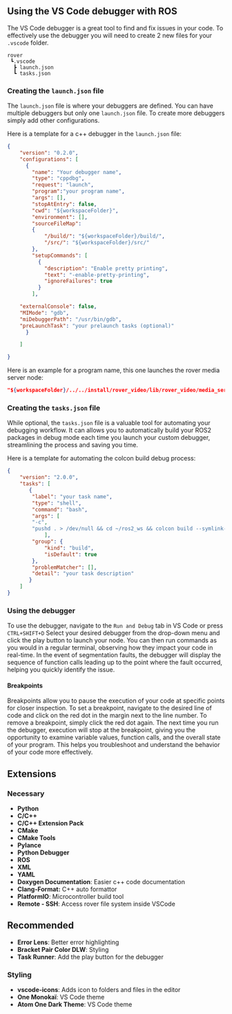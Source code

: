 ## Using the VS Code debugger with ROS

The VS Code debugger is a great tool to find and fix issues in your code. To effectively use the debugger you will need to create 2 new files for your `.vscode` folder.

```
rover
 ┗.vscode
  ┣ launch.json
  ┗ tasks.json
```

### Creating the `launch.json` file

The `launch.json` file is where your debuggers are defined. You can have multiple debuggers but only one `launch.json` file. To create more debuggers simply add other configurations.

Here is a template for a c++ debugger in the `launch.json` file:

```JSON
{
	"version": "0.2.0",
	"configurations": [
	  {
		"name": "Your debugger name",
		"type": "cppdbg",
		"request": "launch",
		"program":"your program name",
		"args": [],
		"stopAtEntry": false,
		"cwd": "${workspaceFolder}",
		"environment": [],
		"sourceFileMap":
		{
			"/build/": "${workspaceFolder}/build/",
			"/src/": "${workspaceFolder}/src/"
		},
		"setupCommands": [
		  {
			"description": "Enable pretty printing",
			"text": "-enable-pretty-printing",
			"ignoreFailures": true
		  }
		],

	"externalConsole": false,
	"MIMode": "gdb",
	"miDebuggerPath": "/usr/bin/gdb",
	"preLaunchTask": "your prelaunch tasks (optional)"
	  }

	]

}
```

Here is an example for a program name, this one launches the rover media server node:

```json
"${workspaceFolder}/../../install/rover_video/lib/rover_video/media_server"
```

### Creating the `tasks.json` file

While optional, the `tasks.json` file is a valuable tool for automating your debugging workflow. It can allows you to automatically build your ROS2 packages in debug mode each time you launch your custom debugger, streamlining the process and saving you time.

Here is a template for automating the colcon build debug process:

```JSON
{
	"version": "2.0.0",
	"tasks": [
	   {
		"label": "your task name",
		"type": "shell",
		"command": "bash",
		"args": [
		"-c",
		"pushd . > /dev/null && cd ~/ros2_ws && colcon build --symlink-install --cmake-args -DCMAKE_BUILD_TYPE=Debug && source ~/.bashrc && popd > /dev/null"
			],
		"group": {
			"kind": "build",
			"isDefault": true
		},
		"problemMatcher": [],
		"detail": "your task description"
	   }
	]
}
```

### Using the debugger

To use the debugger, navigate to the `Run and Debug` tab in VS Code or press `CTRL+SHIFT+D`
Select your desired debugger from the drop-down menu and click the play button to launch your node. You can then run commands as you would in a regular terminal, observing how they impact your code in real-time. In the event of segmentation faults, the debugger will display the sequence of function calls leading up to the point where the fault occurred, helping you quickly identify the issue.

#### Breakpoints

Breakpoints allow you to pause the execution of your code at specific points for closer inspection. To set a breakpoint, navigate to the desired line of code and click on the red dot in the margin next to the line number. To remove a breakpoint, simply click the red dot again. The next time you run the debugger, execution will stop at the breakpoint, giving you the opportunity to examine variable values, function calls, and the overall state of your program. This helps you troubleshoot and understand the behavior of your code more effectively.

## Extensions

### Necessary

- **Python**
- **C/C++**
- **C/C++ Extension Pack**
- **CMake**
- **CMake Tools**
- **Pylance**
- **Python Debugger**
- **ROS**
- **XML**
- **YAML**
- **Doxygen Documentation**: Easier c++ code documentation
- **Clang-Format:** C++ auto formattor
- **PlatformIO**: Microcontroller build tool
- **Remote - SSH**: Access rover file system inside VSCode

## Recommended

- **Error Lens**: Better error highlighting
- **Bracket Pair Color DLW**: Styling
- **Task Runner**: Add the play button for the debugger

### Styling

- **vscode-icons**: Adds icon to folders and files in the editor
- **One Monokaï**: VS Code theme
- **Atom One Dark Theme**: VS Code theme

